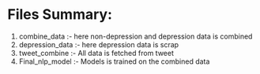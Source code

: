 # Files Summary:

1. combine_data :- here non-depression and depression data is combined
2. depression_data :- here depression data is scrap
3. tweet_combine :- All data is fetched from tweet
4. Final_nlp_model :- Models is trained on the combined data
